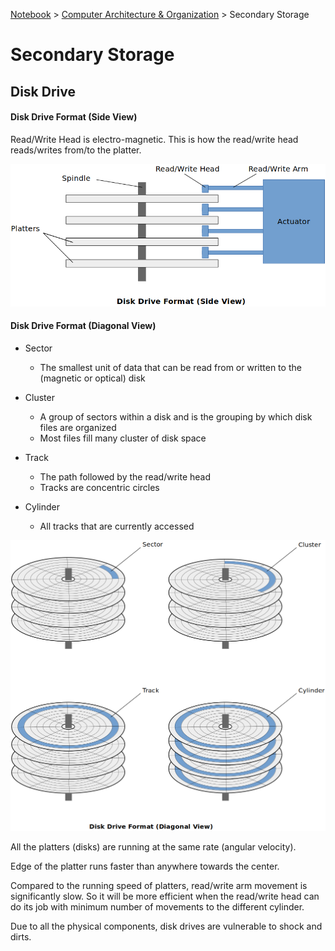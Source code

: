 <a href="../">Notebook</a> > <a href="./">Computer Architecture & Organization</a> > Secondary Storage

# Secondary Storage



## Disk Drive

#### Disk Drive Format (Side View)

Read/Write Head is electro-magnetic. This is how the read/write head reads/writes from/to the platter.



<img src="./img/disk-drive-format-side-view.png" alt="disk-drive-format-side-view" width="630">



#### Disk Drive Format (Diagonal View)

* Sector
  * The smallest unit of data that can be read from or written to the (magnetic or optical) disk
* Cluster
  * A group of sectors within a disk and is the grouping by which disk files are organized
  * Most files fill many cluster of disk space

* Track
  * The path followed by the read/write head
  * Tracks are concentric circles
* Cylinder
  * All tracks that are currently accessed



<img src="./img/disk-drive-format-diagonal-view.png" alt="disk-drive-format-diagonal-view" width="750">



All the platters (disks) are running at the same rate (angular velocity).

Edge of the platter runs faster than anywhere towards the center.

Compared to the running speed of platters, read/write arm movement is significantly slow. So it will be more efficient when the read/write head can do its job with minimum number of movements to the different cylinder.

Due to all the physical components, disk drives are vulnerable to shock and dirts.